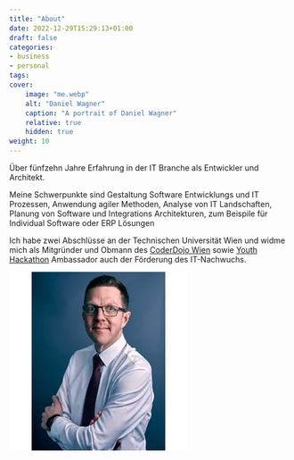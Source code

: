 ```yaml
---
title: "About"
date: 2022-12-29T15:29:13+01:00
draft: false
categories:
- business
- personal
tags:
cover:
    image: "me.webp"
    alt: "Daniel Wagner"
    caption: "A portrait of Daniel Wagner"
    relative: true
    hidden: true
weight: 10
---
```


Über fünfzehn Jahre Erfahrung in der IT Branche als Entwickler und Architekt.

Meine Schwerpunkte sind Gestaltung Software Entwicklungs und IT Prozessen, Anwendung agiler Methoden, Analyse von IT Landschaften, Planung von Software und Integrations Architekturen, zum Beispile für Individual Software oder ERP Lösungen 

Ich habe zwei Abschlüsse an der Technischen Universität Wien und widme mich als Mitgründer und Obmann des [CoderDojo Wien](https://wien.coderdojo.net) sowie [Youth Hackathon](https://youthhackathon.com/) Ambassador auch der Förderung des IT-Nachwuchs.

![Picture of Daniel Wagner](me.webp#center "Picture of Daniel Wagner")